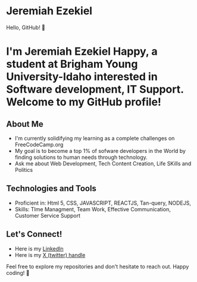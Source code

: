 # Jeremiah Ezekiel

Hello, GitHub! 👋

<h1>I'm Jeremiah Ezekiel Happy, a student at Brigham Young University-Idaho interested in Software development, IT Support. Welcome to my GitHub profile!

## About Me

- I'm currently solidifying my learning as a complete challenges on FreeCodeCamp.org
- My goal is to become a top 1% of sofware developers in the World by finding solutions to human needs through technology.
- Ask me about Web Development, Tech Content Creation, Life SKills and Politics

## Technologies and Tools

- Proficient in: Html 5, CSS, JAVASCRIPT, REACTJS, Tan-query, NODEJS,
- Skills: TIme Managment, Team Work, Effective Communication, Customer Service Support



## Let's Connect!

- Here is my  <a href="https://www.linkedin.com/in/jeremiahezekiel">LinkedIn </a>
- Here is my  <a href="https://x.com/doctorzikboy">X (twitter) handle</a>
   

Feel free to explore my repositories and don't hesitate to reach out. Happy coding! 🚀
